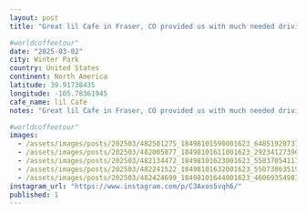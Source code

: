 ```yaml
---
layout: post
title: "Great lil Cafe in Fraser, CO provided us with much needed driving fuel for the day"

#worldcoffeetour"
date: "2025-03-02"
city: Winter Park
country: United States
continent: North America
latitude: 39.91738435
longitude: -105.78361945
cafe_name: lil Cafe
notes: "Great lil Cafe in Fraser, CO provided us with much needed driving fuel for the day"

#worldcoffeetour"
images: 
  - /assets/images/posts/202503/482501275_18498101590001623_6485192073703048621_n_18072547882762569.jpg
  - /assets/images/posts/202503/482005877_18498101611001623_2923412739631463637_n_17879375370256240.jpg
  - /assets/images/posts/202503/482134472_18498101623001623_5583705411710045094_n_18001031519743082.jpg
  - /assets/images/posts/202503/482241522_18498101632001623_5507386351974174183_n_18074002471747164.jpg
  - /assets/images/posts/202503/482424699_18498101644001623_460693549813387918_n_18025773185379510.jpg
instagram_url: "https://www.instagram.com/p/C3Axos5vqh6/"
published: 1
---
```

